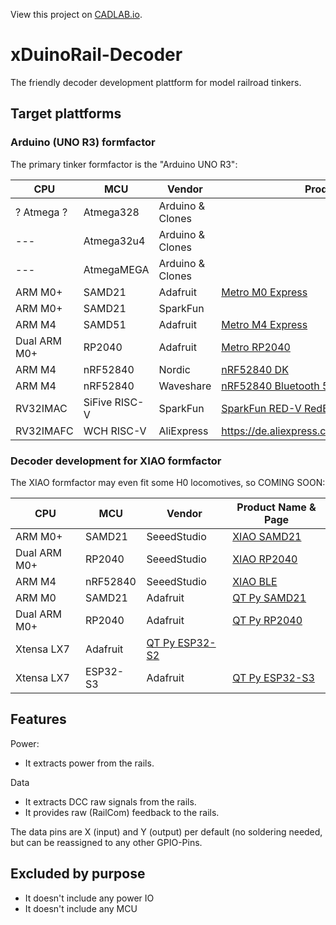 View this project on [CADLAB.io](https://cadlab.io/project/27556). 

# xDuinoRail-Decoder

The friendly decoder development plattform for model railroad tinkers.

## Target plattforms

### Arduino (UNO R3) formfactor

The primary tinker formfactor is the "Arduino UNO R3":

| CPU | MCU | Vendor | Product Name & Page |
|--- | --- | --- | --- | 
| ? Atmega ? | Atmega328 | Arduino & Clones|
|--- | Atmega32u4 | Arduino & Clones |
|--- | AtmegaMEGA | Arduino & Clones |
| ARM M0+ | SAMD21 | Adafruit | [Metro M0 Express](https://www.adafruit.com/product/3505) | 
| ARM M0+ | SAMD21 | SparkFun |
| ARM M4 | SAMD51 | Adafruit | [Metro M4 Express](https://www.adafruit.com/product/4000) | 
| Dual ARM M0+ | RP2040 | Adafruit | [Metro RP2040](https://www.adafruit.com/product/5786) | 
| ARM M4 | nRF52840 | Nordic | [nRF52840 DK](https://www.mouser.ch/ProductDetail/Nordic-Semiconductor/nRF52840-DK?qs=F5EMLAvA7IA76ZLjlwrwMw%3D%3D&gad_source=1&gclid=CjwKCAiA1fqrBhA1EiwAMU5m_9iVmasRrajTl6bT0wZal1_tMu6lTCWF3Ct0FWfQw9FYF_E3vaRdBRoC_tcQAvD_BwE)
| ARM M4 | nRF52840 | Waveshare | [nRF52840 Bluetooth 5.0 Evaluation Kit](https://www.waveshare.com/nrf52840-eval-kit.htm)
| RV32IMAC | SiFive RISC-V | SparkFun | [SparkFun RED-V RedBoard](https://www.sparkfun.com/products/15594) 
| RV32IMAFC | WCH RISC-V | AliExpress | https://de.aliexpress.com/item/1005004151524708.html

### Decoder development for XIAO formfactor

The XIAO formfactor may even fit some H0 locomotives, so COMING SOON:

| CPU | MCU | Vendor | Product Name & Page |
|--- | --- | --- | --- | 
| ARM M0+ | SAMD21 | SeeedStudio | [XIAO SAMD21](https://wiki.seeedstudio.com/Seeeduino-XIAO) |
| Dual ARM M0+ | RP2040 | SeeedStudio | [XIAO RP2040](https://wiki.seeedstudio.com/XIAO-RP2040/) |
| ARM M4 | nRF52840  | SeeedStudio | [XIAO BLE](https://wiki.seeedstudio.com/XIAO_BLE/) |
| ARM M0 | SAMD21 | Adafruit | [QT Py SAMD21](https://www.adafruit.com/product/4600) 
| Dual ARM M0+ | RP2040 | Adafruit | [QT Py RP2040](https://www.adafruit.com/product/4900) 
| Xtensa LX7 | Adafruit | [QT Py ESP32-S2](https://www.adafruit.com/product/5325)
| Xtensa LX7  | ESP32-S3 | Adafruit | [QT Py ESP32-S3](https://www.adafruit.com/product/5426)

## Features
Power:
- It extracts power from the rails.

Data
- It extracts DCC raw signals  from the rails.
- It provides raw (RailCom) feedback to the rails.

The data pins are X (input) and Y (output) per default (no soldering needed, but can be reassigned to any other GPIO-Pins.

## Excluded by purpose
- It doesn't include any power IO
- It doesn't include any MCU
